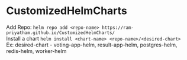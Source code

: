 # CustomizedHelmCharts

Add Repo: ```helm repo add <repo-name> https://ram-priyatham.github.io/CustomizedHelmCharts/``` <br>
Install a chart ```helm install <chart-name> <repo-name>/<desired-chart>``` <br>
Ex: desired-chart - voting-app-helm, result-app-helm, postgres-helm, redis-helm, worker-helm
